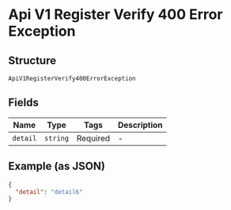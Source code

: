 
# Api V1 Register Verify 400 Error Exception

## Structure

`ApiV1RegisterVerify400ErrorException`

## Fields

| Name | Type | Tags | Description |
|  --- | --- | --- | --- |
| `detail` | `string` | Required | - |

## Example (as JSON)

```json
{
  "detail": "detail6"
}
```

